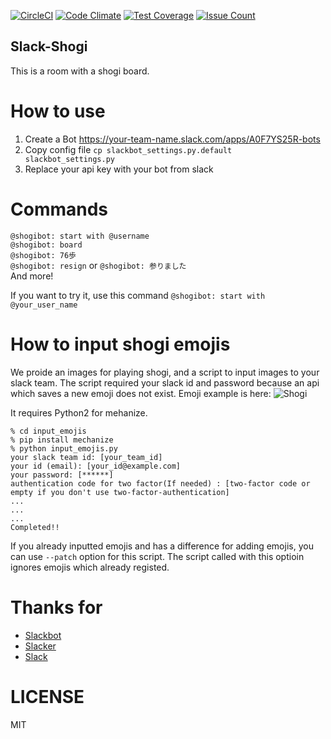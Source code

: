 [![CircleCI](https://circleci.com/gh/setokinto/slack-shogi.svg?style=svg)](https://circleci.com/gh/setokinto/slack-shogi)
[![Code Climate](https://codeclimate.com/github/setokinto/slack-shogi/badges/gpa.svg)](https://codeclimate.com/github/setokinto/slack-shogi)
[![Test Coverage](https://codeclimate.com/github/setokinto/slack-shogi/badges/coverage.svg)](https://codeclimate.com/github/setokinto/slack-shogi/coverage)
[![Issue Count](https://codeclimate.com/github/setokinto/slack-shogi/badges/issue_count.svg)](https://codeclimate.com/github/setokinto/slack-shogi)

Slack-Shogi
-----------
This is a room with a shogi board.

# How to use
1. Create a Bot https://your-team-name.slack.com/apps/A0F7YS25R-bots
2. Copy config file `cp slackbot_settings.py.default slackbot_settings.py`
3. Replace your api key with your bot from slack

# Commands
`@shogibot: start with @username`  
`@shogibot: board`  
`@shogibot: 76歩`  
`@shogibot: resign` or `@shogibot: 参りました`  
And more!

If you want to try it, use this command `@shogibot: start with @your_user_name`

# How to input shogi emojis
We proide an images for playing shogi, and a script to input images to your slack team.
The script required your slack id and password because an api which saves a new emoji does not exist.
Emoji example is here:
![Shogi](https://raw.githubusercontent.com/setokinto/slack-shogi/master/input_emojis/images/example.png)

It requires Python2 for mehanize.
```
% cd input_emojis
% pip install mechanize
% python input_emojis.py
your slack team id: [your_team_id]
your id (email): [your_id@example.com]
your password: [******]
authentication code for two factor(If needed) : [two-factor code or empty if you don't use two-factor-authentication]
...
...
...
Completed!!
```

If you already inputted emojis and has a difference for adding emojis, you can use `--patch` option for this script. The script called with this optioin ignores emojis which already registed.

# Thanks for
- [Slackbot](https://github.com/lins05/slackbot)
- [Slacker](https://github.com/os/slacker)
- [Slack](https://slack.com)

# LICENSE
MIT

